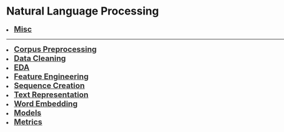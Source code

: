 # Natural Language Processing

<div style='width:1000px;margin:auto'>
<li><a href="./7_NLP_Misc.html"><b style='font-size:20px;color:#333'>Misc</b></a></li>

<hr> 

<li><a href="./2_1_NLP_Preprocessing.html"><b style='font-size:20px;color:#333'>Corpus Preprocessing</b></a></li>

<li><a href="./2_NLP_Data_Cleaning.html"><b style='font-size:20px;color:#333'>Data Cleaning</b></a></li>

<li><a href="./2_2_NLP_EDA.html"><b style='font-size:20px;color:#333'>EDA</b></a></li>

<li><a href="./3_NLP_Feature_Engineering.html"><b style='font-size:20px;color:#333'>Feature Engineering</b></a></li>

<li><a href="./4_NLP_Sequence_Creation.html"><b style='font-size:20px;color:#333'>Sequence Creation</b></a></li>

 
<li><a href="./5_NLP_Text_Representation.html"><b style='font-size:20px;color:#333'>Text Representation</b></a></li>

<li><a href="./6_NLP_Word_Embedding.html"><b style='font-size:20px;color:#333'>Word Embedding</b></a></li>

<li><a href="./8_NLP_Deep_Learning.html"><b style='font-size:20px;color:#333'>Models</b></a></li>

<li><a href="./9_NLP_Metrics.html"><b style='font-size:20px;color:#333'>Metrics</b></a></li>
 
</div>
